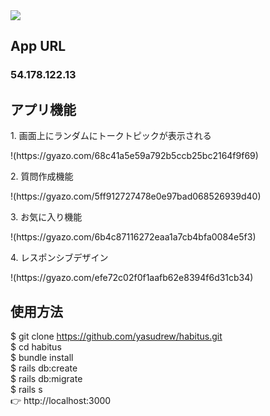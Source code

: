 
<img src='https://gyazo.com/9d51609e22f8707c6f29c653aaee85eb'>

## App URL

### 54.178.122.13

## アプリ機能
<p>1. 画面上にランダムにトークトピックが表示される</p>
!(https://gyazo.com/68c41a5e59a792b5ccb25bc2164f9f69)

<p>2. 質問作成機能</p>
!(https://gyazo.com/5ff912727478e0e97bad068526939d40)

<p>3. お気に入り機能</p>
!(https://gyazo.com/6b4c87116272eaa1a7cb4bfa0084e5f3)

<p>4. レスポンシブデザイン</p>
!(https://gyazo.com/efe72c02f0f1aafb62e8394f6d31cb34)

## 使用方法
$ git clone https://github.com/yasudrew/habitus.git<br>
$ cd habitus<br>
$ bundle install<br>
$ rails db:create<br>
$ rails db:migrate<br>
$ rails s<br>
👉 http://localhost:3000


